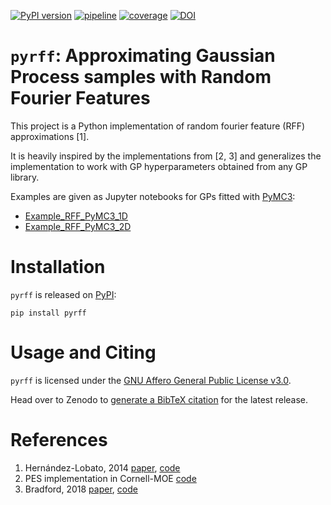 [![PyPI version](https://badge.fury.io/py/pyrff.svg)](https://badge.fury.io/py/pyrff)
[![pipeline](https://github.com/michaelosthege/pyrff/workflows/pipeline/badge.svg)](https://github.com/michaelosthege/pyrff/actions)
[![coverage](https://codecov.io/gh/michaelosthege/pyrff/branch/master/graph/badge.svg)](https://codecov.io/gh/michaelosthege/pyrff)
[![DOI](https://zenodo.org/badge/DOI/10.5281/zenodo.3831380.svg)](https://doi.org/10.5281/zenodo.3831380)


# `pyrff`: Approximating Gaussian Process samples with Random Fourier Features
This project is a Python implementation of random fourier feature (RFF) approximations [1].

It is heavily inspired by the implementations from [2, 3] and generalizes the implementation to work with GP hyperparameters obtained from any GP library.

Examples are given as Jupyter notebooks for GPs fitted with [PyMC3](https://github.com/pymc-devs/pymc3):
+ [Example_RFF_PyMC3_1D](https://github.com/michaelosthege/pyrff/blob/master/notebooks/Example_RFF_1D_PyMC3.ipynb)
+ [Example_RFF_PyMC3_2D](https://github.com/michaelosthege/pyrff/blob/master/notebooks/Example_RFF_2D_PyMC3.ipynb)

# Installation
`pyrff` is released on [PyPI](https://pypi.org/project/pyrff/):
```
pip install pyrff
```
# Usage and Citing
`pyrff` is licensed under the [GNU Affero General Public License v3.0](https://github.com/michaelosthege/pyrff/blob/master/LICENSE).

Head over to Zenodo to [generate a BibTeX citation](https://doi.org/10.5281/zenodo.3831380) for the latest release.

# References
1. Hernández-Lobato, 2014 [paper](https://arxiv.org/abs/1511.05467), [code](https://bitbucket.org/jmh233/codepesnips2014/src/master/sourceFiles/sampleMinimum.m)
2. PES implementation in Cornell-MOE [code](https://github.com/wujian16/Cornell-MOE/blob/master/pes/PES/sample_minimum.py)
3. Bradford, 2018 [paper](https://link.springer.com/article/10.1007/s10898-018-0609-2/), [code](https://github.com/Eric-Bradford/TS-EMO/blob/master/TSEMO_V3.m#L495)
